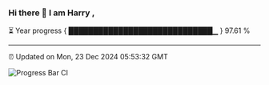 ### Hi there 👋 I am Harry , 

⏳ Year progress { █████████████████████████████▁ } 97.61 %

---

⏰ Updated on Mon, 23 Dec 2024 05:53:32 GMT

![Progress Bar CI](https://github.com/duykhang68/duykhang68/workflows/Progress%20Bar%20CI/badge.svg)
